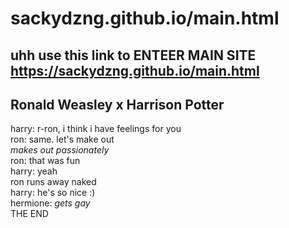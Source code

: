 # sackydzng.github.io/main.html
uhh use this link to ENTEER MAIN SITE https://sackydzng.github.io/main.html
------------------------------------------
Ronald Weasley x Harrison Potter 
------------------------------------------
harry: r-ron, i think i have feelings for you <br>
ron: same. let's make out <br>
*makes out passionately* <br>
ron: that was fun <br>
harry: yeah <br>
ron runs away naked <br>
harry: he's so nice :) <br>
hermione: *gets gay* <br>
THE END 

